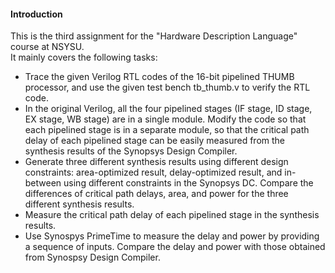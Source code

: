 #### Introduction
This is the third assignment for the "Hardware Description Language" course at NSYSU.  
It mainly covers the following tasks:  
- Trace the given Verilog RTL codes of the 16-bit pipelined THUMB processor, and use the given test bench tb_thumb.v to verify the RTL code.
- In the original Verilog, all the four pipelined stages (IF stage, ID stage, EX stage, WB stage) are in a single module. Modify the code so that each pipelined stage is in a separate module, so that the critical path delay of each pipelined stage can be easily measured from the synthesis results of the Synopsys Design Compiler.
- Generate three different synthesis results using different design constraints: area-optimized result, delay-optimized result, and in-between using different constraints in the Synopsys DC. Compare the differences of critical path delays, area, and power for the three different synthesis results.
- Measure the critical path delay of each pipelined stage in the synthesis results.
- Use Synospys PrimeTime to measure the delay and power by providing a sequence of inputs. Compare the delay and power with those obtained from Synospsy Design Compiler.
